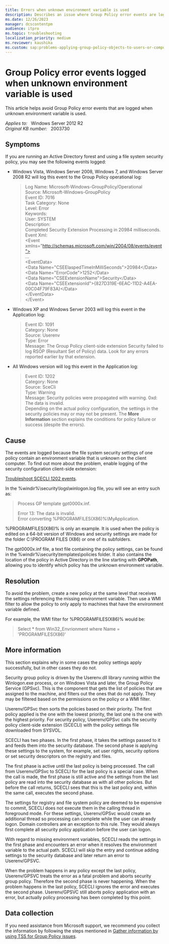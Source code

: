 ```yaml
---
title: Errors when unknown environment variable is used
description: Describes an issue where Group Policy error events are logged when unknown environment variable is used. Provides a solution to this issue.
ms.date: 12/26/2023
manager: dcscontentpm
audience: itpro
ms.topic: troubleshooting
localization_priority: medium
ms.reviewer: kaushika
ms.custom: sap:problems-applying-group-policy-objects-to-users-or-computers, csstroubleshoot
---
```

# Group Policy error events logged when unknown environment variable is used

This article helps avoid Group Policy error events that are logged when unknown environment variable is used.

_Applies to:_ &nbsp; Windows Server 2012 R2  
_Original KB number:_ &nbsp; 2003730

## Symptoms

If you are running an Active Directory forest and using a file system security policy, you may see the following events logged:

- Windows Vista, Windows Server 2008, Windows 7, and Windows Server 2008 R2 will log this event to the Group Policy operational log:

    > Log Name: Microsoft-Windows-GroupPolicy/Operational  
    Source: Microsoft-Windows-GroupPolicy  
    Event ID: 7016  
    Task Category: None  
    Level: Error  
    Keywords:  
    User: SYSTEM  
    Description:  
    Completed Security Extension Processing in 20984 milliseconds.  
    Event Xml:  
    \<Event xmlns="http://schemas.microsoft.com/win/2004/08/events/event">  
    ...  
    \<EventData>  
    \<Data Name="CSEElaspedTimeInMilliSeconds">20984\</Data>  
    \<Data Name="ErrorCode">1252\</Data>  
    \<Data Name="CSEExtensionName">Security\</Data>  
    \<Data Name="CSEExtensionId">{827D319E-6EAC-11D2-A4EA-00C04F79F83A}\</Data>  
    \</EventData>  
    \</Event>

- Windows XP and Windows Server 2003 will log this event in the Application log:

    > Event ID: 1091  
    Category: None  
    Source: Userenv  
    Type: Error  
    Message: The Group Policy client-side extension Security failed to log RSOP (Resultant Set of Policy) data. Look for any errors reported earlier by that extension.  

- All Windows version will log this event in the Application log:

    > Event ID: 1202  
    Category: None  
    Source: SceCli  
    Type: Warning  
    Message: Security policies were propagated with warning. 0xd: The data is invalid.  
    Depending on the actual policy configuration, the settings in the security policies may or may not be present. The **More Information** section explains the conditions for policy failure or success (despite the errors).

## Cause

The events are logged because the file system security settings of one policy contain an environment variable that is unknown on the client computer. To find out more about the problem, enable logging of the security configuration client-side extension:

[Troubleshoot SCECLI 1202 events](scecli-1202-events.md).

In the %windir%\security\logs\winlogon.log file, you will see an entry such as:

> Process GP template gpt0000x.inf.  
>
> Error 13: The data is invalid.  
    Error converting %PROGRAMFILES(X86)%\MyApplication.

%PROGRAMFILES(X86)% is only an example. It is used when the policy is edited on a 64-bit version of Windows and security settings are made for the folder C:\PROGRAM FILES (X86) or one of its subfolders.

The gpt0000x.inf file, a text file containing the policy settings, can be found in the %windir%\security\templates\policies folder. It also contains the location of the policy in Active Directory in the line starting with **GPOPath**, allowing you to identify which policy has the unknown environment variable.

## Resolution

To avoid the problem, create a new policy at the same level that receives the settings referencing the missing environment variable. Then use a WMI filter to allow the policy to only apply to machines that have the environment variable defined.

For example, the WMI filter for %PROGRAMFILES(X86)% would be:

> Select * from Win32_Envrionment where Name = 'PROGRAMFILES(X86)'

## More information

This section explains why in some cases the policy settings apply successfully, but in other cases they do not.

Security group policy is driven by the Userenv.dll library running within the Winlogon.exe process, or on Windows Vista and later, the Group Policy Service (GPSvc). This is the component that gets the list of policies that are assigned to the machine, and filters out the ones that do not apply. They may be filtered based on the permissions on the policy or a WMI filter.  

Userenv/GPSvc then sorts the policies based on their priority. The first policy applied is the one with the lowest priority, the last one is the one with the highest priority. For security policy, Userenv/GPSvc calls the security policy client-side extension (SCECLI) with the policy settings file downloaded from SYSVOL.  

SCECLI has two phases. In the first phase, it takes the settings passed to it and feeds them into the security database. The second phase is applying these settings to the system, for example, set user rights, security options or set security descriptors on the registry and files.  

The first phase is active until the last policy is being processed. The call from Userenv/GPSvc to SCECLI for the last policy is a special case. When the call is made, the first phase is still active and the settings from the last policy are read into the security database as with all other policies. But before the call returns, SCECLI sees that this is the last policy and, within the same call, executes the second phase.  

The settings for registry and file system policy are deemed to be expensive to commit, SCECLI does not execute them in the calling thread in foreground mode. For these settings, Userenv/GPSvc would create an additional thread so processing can complete while the user can already logon. Domain controllers are an exception to this rule. They would always first complete all security policy application before the user can logon.  

With regard to missing environment variables, SCECLI reads the settings in the first phase and encounters an error when it resolves the environment variable to the actual path. SCECLI will skip the entry and continue adding settings to the security database and later return an error to Userenv/GPSVC.  

When the problem happens in any policy except the last policy, Userenv/GPSVC treats the error as a fatal problem and aborts security group policy. Therefore the second phase is never happening. When the problem happens in the last policy, SCECLI ignores the error and executes the second phase. Userenv/GPSVC still aborts policy application with an error, but actually policy processing has been completed by this point.

## Data collection

If you need assistance from Microsoft support, we recommend you collect the information by following the steps mentioned in [Gather information by using TSS for Group Policy issues](../../windows-client/windows-troubleshooters/gather-information-using-tss-group-policy.md).
